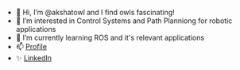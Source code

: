 - 👋 Hi, I’m @akshatowl and I find owls fascinating!
- 👀 I’m interested in Control Systems and Path Planniong for robotic applications
- 🌱 I’m currently learning ROS and it's relevant applications
- 📫 <a href="https://akshatowl.notion.site/About-Me-297383109d6b4b81996926494679f0a7">Profile</a>            
- ✨ <a href="https://www.linkedin.com/in/akshat-pandey-011b811a2/">LinkedIn</a>

<!---
akshatowl/akshatowl is a ✨ special ✨ repository because its `README.md` (this file) appears on your GitHub profile.
You can click the Preview link to take a look at your changes.
--->
